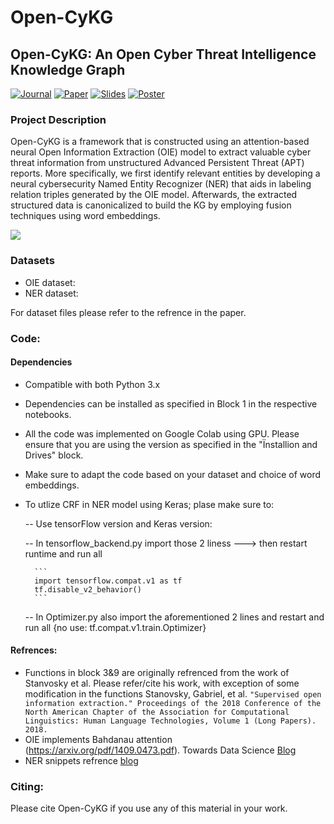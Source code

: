 # Open-CyKG
## Open-CyKG: An Open Cyber Threat Intelligence Knowledge Graph

[![Journal](http://img.shields.io/badge/WWW-2018-4b44ce.svg)](https://dl.acm.org/citation.cfm?id=3186030/)
[![Paper](http://img.shields.io/badge/paper-arxiv.1902.00172-B31B1B.svg)](https://arxiv.org/abs/1902.00172)
[![Slides](http://img.shields.io/badge/slides-pdf-green.svg)](https://shikhar-vashishth.github.io/assets/pdf/slides_cesi.pdf)
[![Poster](http://img.shields.io/badge/poster-pdf-blue.svg)](https://shikhar-vashishth.github.io/assets/pdf/cesi_poster.pdf)

### Project Description

Open-CyKG is a framework that is constructed using an attention-based neural Open Information Extraction (OIE) model to extract valuable cyber threat information from unstructured Advanced
Persistent Threat (APT) reports. More specifically, we first identify relevant entities by developing a neural cybersecurity Named Entity Recognizer (NER) that aids in labeling relation triples generated by the OIE model. Afterwards, the extracted structured data is canonicalized to build the KG by employing fusion techniques using word embeddings.



![](https://raw.githubusercontent.com/malllabiisc/cesi/master/overview.png)




### Datasets

* OIE dataset: 
* NER dataset: 

For dataset files please refer to the refrence in the paper.

### Code:

#### Dependencies

* Compatible with both Python 3.x
* Dependencies can be installed as specified in Block 1 in the respective notebooks. 
* All the code was implemented on Google Colab using GPU. Please ensure that you are using the version as specified in the "Ïnstallion and Drives" block.
* Make sure to adapt the code based on your dataset and choice of word embeddings.
* To utlize CRF in NER model using Keras; plase make sure to:
	
	-- Use tensorFlow version and Keras version:
	
	-- In tensorflow_backend.py import those 2 liness ---> then restart runtime and run all
	
		```
		import tensorflow.compat.v1 as tf
		tf.disable_v2_behavior()
		```
		
	-- In Optimizer.py also import the aforementioned 2 lines and restart and run all {no use: tf.compat.v1.train.Optimizer}


#### Refrences:

* Functions in block 3&9 are originally refrenced from the work of Stanvosky et al. Please refer/cite his work, with exception of some modification in the functions Stanovsky, Gabriel, et al. `"Supervised open information extraction." Proceedings of the 2018 Conference of the North American Chapter of the Association for Computational Linguistics: Human Language Technologies, Volume 1 (Long Papers). 2018.`
* OIE implements Bahdanau attention (https://arxiv.org/pdf/1409.0473.pdf). Towards Data Science [Blog](https://towardsdatascience.com/light-on-math-ml-attention-with-keras-dc8dbc1fad39)
* NER snippets refrence [blog](https://medium.com/@utkarsh.kumar2407/named-entity-recognition-using-bidirectional-lstm-crf-9f4942746b3c)  


### Citing:
Please cite Open-CyKG if you use any of this material in your work.

```bibtex

```
